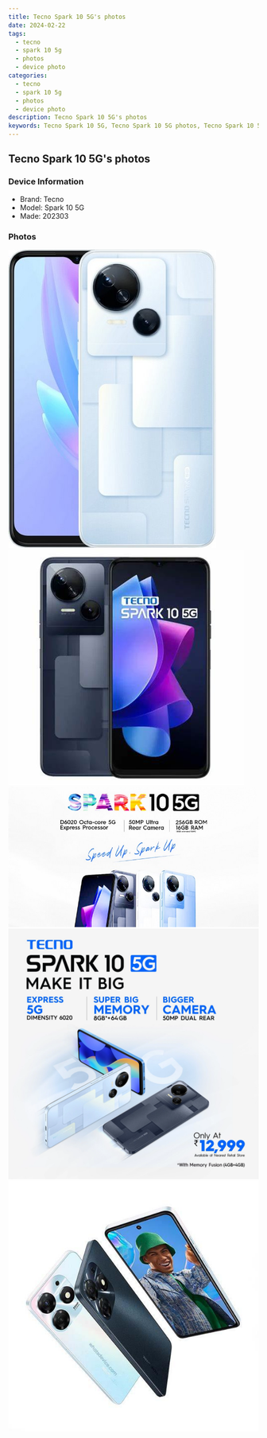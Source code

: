 ```yaml
---
title: Tecno Spark 10 5G's photos
date: 2024-02-22
tags: 
  - tecno
  - spark 10 5g
  - photos
  - device photo
categories: 
  - tecno
  - spark 10 5g
  - photos
  - device photo
description: Tecno Spark 10 5G's photos
keywords: Tecno Spark 10 5G, Tecno Spark 10 5G photos, Tecno Spark 10 5G device photo
---
```


## Tecno Spark 10 5G's photos

### Device Information

- Brand: Tecno
- Model: Spark 10 5G
- Made: 202303

### Photos

![/images/best-assets/devices/tecno/tecno-spark-10-5g/1.jpg](/images/best-assets/devices/tecno/tecno-spark-10-5g/1.jpg)
![/images/best-assets/devices/tecno/tecno-spark-10-5g/2.jpg](/images/best-assets/devices/tecno/tecno-spark-10-5g/2.jpg)
![/images/best-assets/devices/tecno/tecno-spark-10-5g/3.jpg](/images/best-assets/devices/tecno/tecno-spark-10-5g/3.jpg)
![/images/best-assets/devices/tecno/tecno-spark-10-5g/4.jpg](/images/best-assets/devices/tecno/tecno-spark-10-5g/4.jpg)
![/images/best-assets/devices/tecno/tecno-spark-10-5g/5.jpg](/images/best-assets/devices/tecno/tecno-spark-10-5g/5.jpg)

